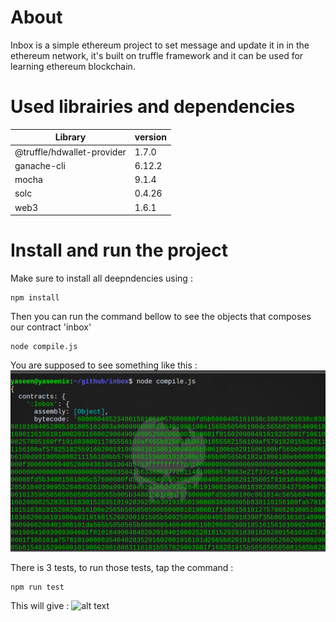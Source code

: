 # About
Inbox is a simple ethereum project to set message and update it in in the ethereum network,
it's built on truffle framework and it can be used for learning  ethereum blockchain.

# Used librairies and dependencies 

| Library | version  |
| ------- | --- |
| @truffle/hdwallet-provider | 1.7.0 |
|ganache-cli | 6.12.2 |
|mocha | 9.1.4|
|solc | 0.4.26 |
|web3 | 1.6.1 |

# Install and run the project 
Make sure to install all deepndencies using : 
```console
npm install
```
Then you can run the command bellow to see the objects that composes our contract 'inbox'
```console
node compile.js
```
You are supposed to see something like this : 
<img src="compilation outputs/compilation-output.png"/>

There is 3 tests, to run those tests, tap the command : 
```console
npm run test
```
This will give : 
![alt text](https://github.com/yaseenix/inbox/blob/master/compilation%20outputs/test_output.png?raw=true)

